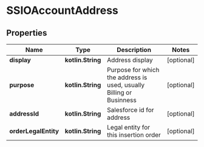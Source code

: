 
# SSIOAccountAddress

## Properties
| Name | Type | Description | Notes |
| ------------ | ------------- | ------------- | ------------- |
| **display** | **kotlin.String** | Address display |  [optional] |
| **purpose** | **kotlin.String** | Purpose for which the address is used, usually Billing or Businness |  [optional] |
| **addressId** | **kotlin.String** | Salesforce id for address |  [optional] |
| **orderLegalEntity** | **kotlin.String** | Legal entity for this insertion order |  [optional] |



